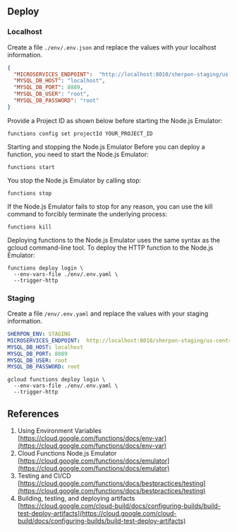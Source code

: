 ## Deploy

### Localhost
Create a file ``./env/.env.json`` and replace the values with your localhost information.
```json
{
  "MICROSERVICES_ENDPOINT":  "http://localhost:8010/sherpon-staging/us-central1/",
  "MYSQL_DB_HOST": "localhost",
  "MYSQL_DB_PORT": 8889,
  "MYSQL_DB_USER": "root",
  "MYSQL_DB_PASSWORD": "root"
}
```

Provide a Project ID as shown below before starting the Node.js Emulator:
```
functions config set projectId YOUR_PROJECT_ID
```

Starting and stopping the Node.js Emulator
Before you can deploy a function, you need to start the Node.js Emulator:
```
functions start
```

You stop the Node.js Emulator by calling stop:
```
functions stop
```

If the Node.js Emulator fails to stop for any reason, you can use the kill command to forcibly terminate the underlying process:
```
functions kill
```

Deploying functions to the Node.js Emulator uses the same syntax as the gcloud command-line tool.
To deploy the HTTP function to the Node.js Emulator:
```
functions deploy login \
  --env-vars-file ./env/.env.yaml \
  --trigger-http
```
### Staging
Create a file ``/env/.env.yaml`` and replace the values with your staging information.
```yaml
SHERPON_ENV: STAGING
MICROSERVICES_ENDPOINT:  http://localhost:8010/sherpon-staging/us-central1/
MYSQL_DB_HOST: localhost
MYSQL_DB_PORT: 8889
MYSQL_DB_USER: root
MYSQL_DB_PASSWORD: root
```

```
gcloud functions deploy login \
  --env-vars-file ./env/.env.yaml \
  --trigger-http
```

## References
1. Using Environment Variables [https://cloud.google.com/functions/docs/env-var](https://cloud.google.com/functions/docs/env-var)
2. Cloud Functions Node.js Emulator [https://cloud.google.com/functions/docs/emulator](https://cloud.google.com/functions/docs/emulator)
3. Testing and CI/CD [https://cloud.google.com/functions/docs/bestpractices/testing](https://cloud.google.com/functions/docs/bestpractices/testing)
4. Building, testing, and deploying artifacts [https://cloud.google.com/cloud-build/docs/configuring-builds/build-test-deploy-artifacts](https://cloud.google.com/cloud-build/docs/configuring-builds/build-test-deploy-artifacts)
